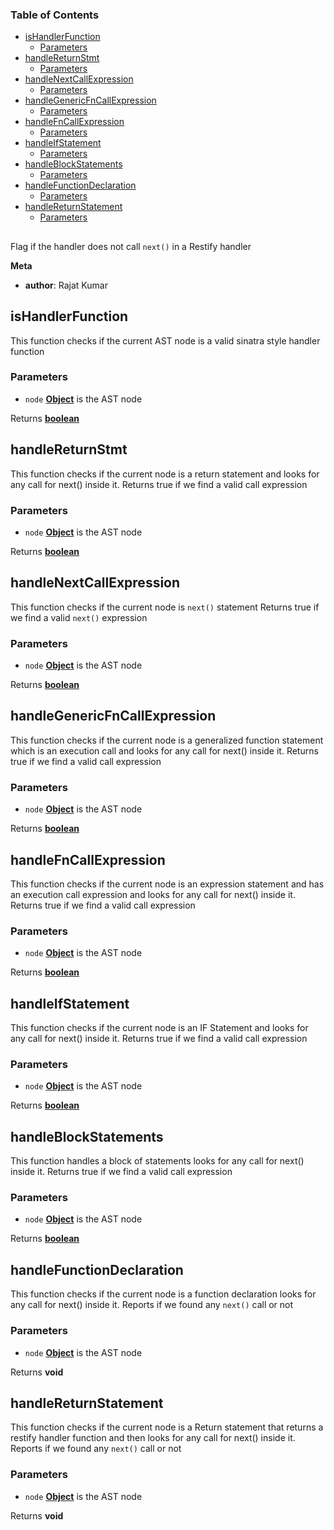 <!-- Generated by documentation.js. Update this documentation by updating the source code. -->

### Table of Contents

-   [isHandlerFunction][1]
    -   [Parameters][2]
-   [handleReturnStmt][3]
    -   [Parameters][4]
-   [handleNextCallExpression][5]
    -   [Parameters][6]
-   [handleGenericFnCallExpression][7]
    -   [Parameters][8]
-   [handleFnCallExpression][9]
    -   [Parameters][10]
-   [handleIfStatement][11]
    -   [Parameters][12]
-   [handleBlockStatements][13]
    -   [Parameters][14]
-   [handleFunctionDeclaration][15]
    -   [Parameters][16]
-   [handleReturnStatement][17]
    -   [Parameters][18]

## 

Flag if the handler does not call `next()` in a Restify handler

**Meta**

-   **author**: Rajat Kumar

## isHandlerFunction

This function checks if the current AST node is a valid sinatra style
handler function

### Parameters

-   `node` **[Object][19]** is the AST node

Returns **[boolean][20]** 

## handleReturnStmt

This function checks if the current node is a return statement
and looks for any call for next() inside it. Returns true if we find a
valid call expression

### Parameters

-   `node` **[Object][19]** is the AST node

Returns **[boolean][20]** 

## handleNextCallExpression

This function checks if the current node is `next()` statement
Returns true if we find a
valid `next()` expression

### Parameters

-   `node` **[Object][19]** is the AST node

Returns **[boolean][20]** 

## handleGenericFnCallExpression

This function checks if the current node is a generalized function
statement which is an execution call and looks for any call for next() inside it.
Returns true if we find a valid call expression

### Parameters

-   `node` **[Object][19]** is the AST node

Returns **[boolean][20]** 

## handleFnCallExpression

This function checks if the current node is an expression statement
and has an execution call expression and looks for any call for next()
inside it.
Returns true if we find a valid call expression

### Parameters

-   `node` **[Object][19]** is the AST node

Returns **[boolean][20]** 

## handleIfStatement

This function checks if the current node is an IF Statement
and looks for any call for next() inside it.
Returns true if we find a valid call expression

### Parameters

-   `node` **[Object][19]** is the AST node

Returns **[boolean][20]** 

## handleBlockStatements

This function handles a block of statements
looks for any call for next() inside it.
Returns true if we find a valid call expression

### Parameters

-   `node` **[Object][19]** is the AST node

Returns **[boolean][20]** 

## handleFunctionDeclaration

This function checks if the current node is a function declaration
looks for any call for next() inside it.
Reports if we found any `next()` call or not

### Parameters

-   `node` **[Object][19]** is the AST node

Returns **void** 

## handleReturnStatement

This function checks if the current node is a Return statement
that returns a restify handler function and then
looks for any call for next() inside it.
Reports if we found any `next()` call or not

### Parameters

-   `node` **[Object][19]** is the AST node

Returns **void** 

[1]: #ishandlerfunction

[2]: #parameters

[3]: #handlereturnstmt

[4]: #parameters-1

[5]: #handlenextcallexpression

[6]: #parameters-2

[7]: #handlegenericfncallexpression

[8]: #parameters-3

[9]: #handlefncallexpression

[10]: #parameters-4

[11]: #handleifstatement

[12]: #parameters-5

[13]: #handleblockstatements

[14]: #parameters-6

[15]: #handlefunctiondeclaration

[16]: #parameters-7

[17]: #handlereturnstatement

[18]: #parameters-8

[19]: https://developer.mozilla.org/docs/Web/JavaScript/Reference/Global_Objects/Object

[20]: https://developer.mozilla.org/docs/Web/JavaScript/Reference/Global_Objects/Boolean
